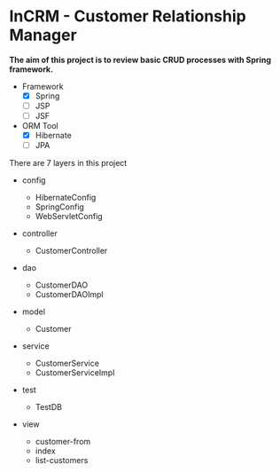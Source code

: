 # InCRM - Customer Relationship Manager

**The aim of this project is to review basic CRUD processes with Spring framework.**

- Framework
	- [x] Spring 
	- [ ] JSP
	- [ ] JSF
		
- ORM Tool
	- [x] Hibernate
	- [ ] JPA

There are 7 layers in this project
	
- config
	- HibernateConfig
	- SpringConfig
	- WebServletConfig
		
- controller
	- CustomerController
		
- dao
	- CustomerDAO
	- CustomerDAOImpl
		
- model
	- Customer
		
- service
	- CustomerService
	- CustomerServiceImpl
		
- test
	- TestDB
		
- view
	- customer-from
	- index
	- list-customers
		